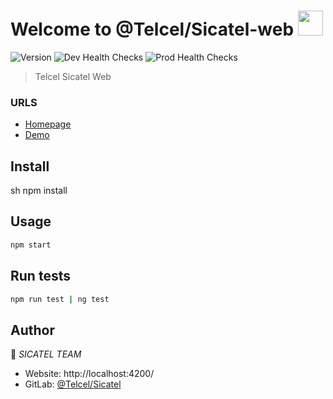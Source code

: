 # Welcome to @Telcel/Sicatel-web  <img src="https://cdn1.iconfinder.com/data/icons/cash-coin-essentials-colored/48/JD-01-512.png" width="40">

![Version](https://img.shields.io/badge/version-0.0.1-blue.svg?cacheSeconds=2592000)
![Dev Health Checks](https://github.com/Norfolk-Southern/accessns-ruby/workflows/Dev%20Health%20Checks/badge.svg?branch=develop)
![Prod Health Checks](https://github.com/Norfolk-Southern/accessns-ruby/workflows/Prod%20Health%20Checks/badge.svg?branch=main)

> Telcel Sicatel Web

### URLS
 - [Homepage](http://localhost:4200/)
 - [Demo](http://localhost:4200/)

## Install

sh
npm install


## Usage

```sh
npm start
```

## Run tests

```sh
npm run test | ng test
```

## Author

👤 *SICATEL TEAM*

* Website: http://localhost:4200/
* GitLab: [@Telcel/Sicatel](http://intranet.telcel.com:9045/gitlab/dsrvcte/0004010703_sicatel-web_0001/0004010703_sicatel-web_0001)
